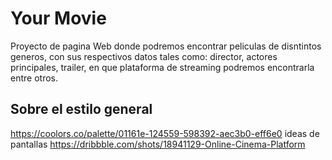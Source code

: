 # Your Movie
Proyecto de pagina Web donde podremos encontrar peliculas de disntintos generos, con sus respectivos datos tales como: director, actores principales, trailer, en que plataforma de streaming podremos encontrarla entre otros.

## Sobre el estilo general
https://coolors.co/palette/01161e-124559-598392-aec3b0-eff6e0
ideas de pantallas
https://dribbble.com/shots/18941129-Online-Cinema-Platform
